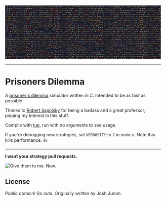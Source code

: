![screenshot](screenshot.png)

---

# Prisoners Dilemma

A [prisoner's dilemma](https://en.wikipedia.org/wiki/Prisoner%27s_dilemma)
simulator written in C. Intended to be as fast as possible.

Thanks to [Robert Sapolsky](https://en.wikipedia.org/wiki/Robert_Sapolsky)
for being a badass and a great professor, piquing my interest in this stuff.

Compile with [tup](http://gittup.org/tup), run with no arguments to see usage.

If you're debugging new strategies, set `VERBOSITY` to `2` in main.c. Note this
kills performance. :+1:

---

**I want your strategy pull requests.**

![Give them to me. Now.](http://i.imgur.com/lhjhbB9.gif)

## License
Public domain! Go nuts.
Originally written by Josh Junon.
